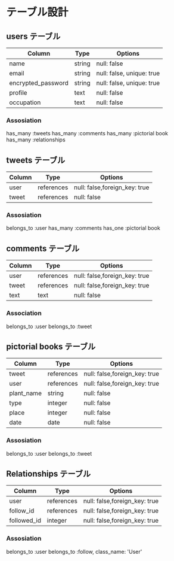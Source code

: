 # テーブル設計

## users テーブル

| Column             | Type     | Options                   |
| ------------------ | -------- | ------------------------- |
| name               | string   | null: false               |
| email              | string   | null: false, unique: true |
| encrypted_password | string   | null: false, unique: true |
| profile            | text     | null: false               |
| occupation         | text     | null: false               |

### Assosiation
has_many :tweets
has_many :comments
has_many :pictorial book
has_many :relationships

## tweets テーブル

| Column             | Type       | Options                       |
| ------------------ | ---------- | ----------------------------- |
| user               | references | null: false,foreign_key: true |
| tweet              | references | null: false                   |

### Assosiation
belongs_to :user
has_many :comments
has_one :pictorial book


## comments テーブル

| Column             | Type       | Options                       |
| ------------------ | ---------- | ----------------------------- |
| user               | references | null: false,foreign_key: true |
| tweet              | references | null: false,foreign_key: true |
| text               | text       | null: false                   |

### Association
belongs_to :user
belongs_to :tweet


## pictorial books テーブル

| Column             | Type       | Options                       |
| ------------------ | ---------- | ----------------------------- |
| tweet              | references | null: false,foreign_key: true |
| user               | references | null: false,foreign_key: true |
| plant_name         | string     | null: false                   |
| type               | integer    | null: false                   |
| place              | integer    | null: false                   |
| date               | date       | null: false                   |

### Assosiation
belongs_to :user
belongs_to :tweet


## Relationships テーブル

| Column             | Type       | Options                       |
| ------------------ | ---------- | ----------------------------- |
| user               | references | null: false,foreign_key: true |
| follow_id          | references | null: false,foreign_key: true |
| followed_id        | integer    | null: false,foreign_key: true |

### Assosiation
belongs_to :user
belongs_to :follow, class_name: 'User'